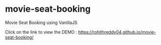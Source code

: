 # movie-seat-booking
Movie Seat Booking using VanillaJS


Click on the link to view the DEMO : https://rohithreddy04.github.io/movie-seat-booking/
